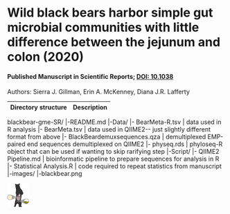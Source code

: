 # Wild black bears harbor simple gut microbial communities with little difference between the jejunum and colon (2020)
#### Published Manuscript in Scientific Reports; [DOI: 10.1038](https://doi.org/10.1038/s41598-020-77282-w)
Authors: Sierra J. Gillman, Erin A. McKenney, Diana J.R. Lafferty

Directory structure | Description
--- | ---
blackbear-gme-SR/
  |-README.md
  |-Data/
    |- BearMeta-R.tsv | data used in R analysis
    |- BearMeta.tsv | data used in QIIME2-- just slightly different format from above
    |- BlackBeardemuxsequences.qza | demultiplexed EMP-paired end sequences demultiplexed on QIIME2
    |- physeq.rds | phyloseq-R object that can be used if wanting to skip rarifying step
   |-Script/
    |- QIIME2 Pipeline.md | bioinformatic pipeline to prepare sequences for analysis in R
    |- Statistical Analysis.R | code required to repeat statistics from manuscript
   |-images/
    |-blackbear.png


<img src="images/blackbear.png" width="50" />


